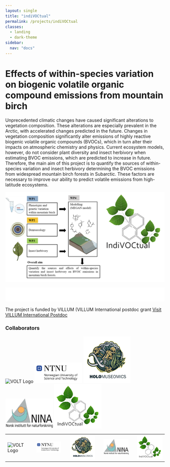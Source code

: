 ```yaml
---
layout: single
title: "indiVOCtual"
permalink: /projects/indiVOCtual
classes:
  - landing
  - dark-theme
sidebar:
  nav: "docs"
---
```




# Effects of within-species variation on biogenic volatile organic compound emissions from mountain birch


Unprecedented climatic changes have caused significant alterations to vegetation composition. These alterations are especially prevalent in the Arctic, with accelerated changes predicted in the future. Changes in vegetation composition significantly alter emissions of highly reactive biogenic volatile organic compounds (BVOCs), which in turn alter their impacts on atmospheric chemistry and physics. 
Current ecosystem models, however, do not consider plant diversity and insect herbivory when estimating BVOC emissions, which are predicted to increase in future. 
Therefore, the main aim of this project is to quantify the sources of within-species variation and insect herbivory determining the BVOC emissions from widespread mountain birch forests in Subarctic. These factors are  necessary to improve our ability to predict volatile emissions from high-latitude ecosystems.

![Concept figure of IndiVOCtual - linking phenotypic and genetic diversity, insect herbivory, and modelling to asses within-species varfiation of moutain birch volatile emissions.](/assets/images/concept_logo.png) 

![Description of the image](/assets/images/villum_fonden_logo_hvid_RGB.png)

The project is funded by VILLUM (VILLUM International postdoc grant
[Visit VILLUM International Postdoc](https://villumfonden.dk/en/group/grantsubarea/villum-international-postdoc)

### Collaborators


<img src="/assets/images/VOLT_logo_white_Full_logo_color.png" alt="VOLT Logo" style="width:150px; height:auto;">

<img src="/assets/images/Screenshot%202024-12-20%20at%2012.16.31.png" alt="NTNU Museum" style="width:150px; height:auto;">

<img src="/assets/images/holologo.png" alt="Holo Logo" style="width:150px; height:auto;">

<img src="/assets/images/ninalog.jpeg" alt="NINA Logo" style="width:150px; height:auto;">

<img src="/assets/images/logo_bold_same_size-removebg-preview.png" alt="Bold Logo" style="width:150px; height:auto;">

<table>
  <tr>
    <td style="padding-right: 20px;">
      <img src="/assets/images/VOLT_logo_white_Full_logo_color.png" alt="VOLT Logo" style="width:150px; height:auto;">
    </td>
    <td style="padding-right: 20px;">
      <img src="/assets/images/Screenshot%202024-12-20%20at%2012.16.31.png" alt="NTNU Museum" style="width:150px; height:auto;">
    </td>
    <td style="padding-right: 20px;">
      <img src="/assets/images/holologo.png" alt="Holo Logo" style="width:150px; height:auto;">
    </td>
    <td style="padding-right: 20px;">
      <img src="/assets/images/ninalog.jpeg" alt="NINA Logo" style="width:150px; height:auto;">
    </td>
    <td>
      <img src="/assets/images/logo_bold_same_size-removebg-preview.png" alt="Bold Logo" style="width:150px; height:auto;">
    </td>
  </tr>
</table>




